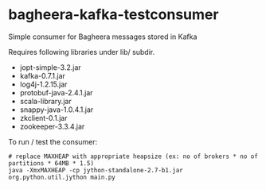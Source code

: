 bagheera-kafka-testconsumer
===========================

Simple consumer for Bagheera messages stored in Kafka

Requires following libraries under lib/ subdir.

* jopt-simple-3.2.jar
* kafka-0.7.1.jar
* log4j-1.2.15.jar
* protobuf-java-2.4.1.jar
* scala-library.jar
* snappy-java-1.0.4.1.jar
* zkclient-0.1.jar
* zookeeper-3.3.4.jar


To run / test the consumer:
```
# replace MAXHEAP with appropriate heapsize (ex: no of brokers * no of partitions * 64MB * 1.5)
java -XmxMAXHEAP -cp jython-standalone-2.7-b1.jar org.python.util.jython main.py
```
